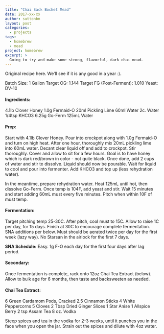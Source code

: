 ```yaml
---
title: "Chai Sack Bochet Mead"
date: 2017-xx-xx
author: suttonbm
layout: post
categories:
  - projects
tags:
  - homebrew
  - mead
project: homebrew
excerpt: >
  Going to try and make some strong, flavorful, dark chai mead.
---
```


Original recipe here.  We'll see if it is any good in a year :).

Batch Size: 1 Gallon
Target OG: 1.144
Target FG (Post-Ferment): 1.010
Yeast: DV-10

#### Ingredients:
4.1lb Clover Honey
1.0g Fermaid-O
20ml Pickling Lime
60ml Water
2c. Water
1/4tsp KHCO3
6.25g Go-Ferm
125mL Water

#### Prep:
Start with 4.1lb Clover Honey.  Pour into crockpot along with 1.0g Fermaid-O and turn on high heat.  After one hour, thoroughly mix 20mL pickling lime into 60mL water.  Decant clear liquid off and add to crockpot.  Stir thoroughly.  Cover and allow to sit for a few hours.  Goal is to have honey which is dark red/brown in color - not quite black.  Once done, add 2 cups of water and stir to dissolve.  Liquid should now be pourable.  Wait for liquid to cool and pour into fermenter.  Add KHCO3 and top up (less rehydration water).

In the meantime, prepare rehydration water.  Heat 125mL until hot, then dissolve Go-Ferm.  Once temp is 104F, add yeast and stir.  Wait 15 minutes and start adding 60mL must every five minutes.  Pitch when within 10F of must temp.

#### Fermentation:
Target pitching temp 25-30C.  After pitch, cool must to 15C.  Allow to raise 1C per day, for 15 days.  Finish at 30C to encourage complete fermentation.  SNA additions per below.  Must should be aerated twice per day for the first week (lazy way).  No Starsan in the airlock for the first 7 days.

**SNA Schedule:**
Easy.  1g F-O each day for the first four days after lag period.

#### Secondary:
Once fermentation is complete, rack onto 12oz Chai Tea Extract (below).  Allow to bulk age for 6 months, then taste and backsweeten as needed.

#### Chai Tea Extract:
6 Green Cardamom Pods, Cracked
2.5 Cinnamon Sticks
4 White Peppercorns
5 Cloves
2 Tbsp Dried Ginger Slices
1 Star Anise
1 Allspice Berry
2 tsp Assam Tea
8 oz. Vodka

Steep spices and tea in the vodka for 2-3 weeks, until it punches you in the face when you open the jar.  Strain out the spices and dilute with 4oz water.

